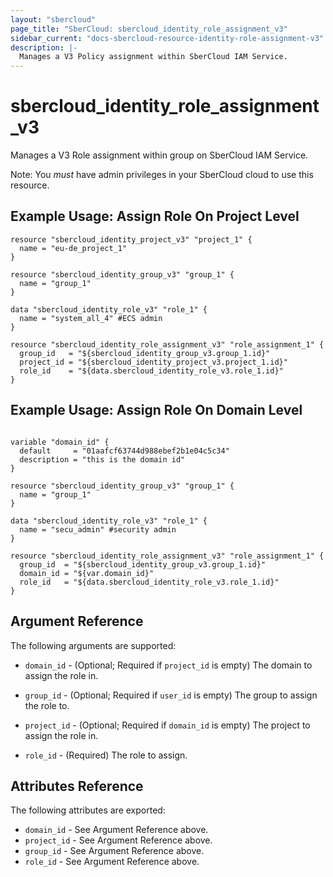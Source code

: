```yaml
---
layout: "sbercloud"
page_title: "SberCloud: sbercloud_identity_role_assignment_v3"
sidebar_current: "docs-sbercloud-resource-identity-role-assignment-v3"
description: |-
  Manages a V3 Policy assignment within SberCloud IAM Service.
---
```


# sbercloud\_identity\_role\_assignment_v3

Manages a V3 Role assignment within group on SberCloud IAM Service.

Note: You _must_ have admin privileges in your SberCloud cloud to use
this resource. 

## Example Usage: Assign Role On Project Level

```hcl
resource "sbercloud_identity_project_v3" "project_1" {
  name = "eu-de_project_1"
}

resource "sbercloud_identity_group_v3" "group_1" {
  name = "group_1"
}

data "sbercloud_identity_role_v3" "role_1" {
  name = "system_all_4" #ECS admin
}

resource "sbercloud_identity_role_assignment_v3" "role_assignment_1" {
  group_id   = "${sbercloud_identity_group_v3.group_1.id}"
  project_id = "${sbercloud_identity_project_v3.project_1.id}"
  role_id    = "${data.sbercloud_identity_role_v3.role_1.id}"
}
```

## Example Usage: Assign Role On Domain Level

```hcl

variable "domain_id" {
  default     = "01aafcf63744d988ebef2b1e04c5c34"
  description = "this is the domain id"
}

resource "sbercloud_identity_group_v3" "group_1" {
  name = "group_1"
}

data "sbercloud_identity_role_v3" "role_1" {
  name = "secu_admin" #security admin
}

resource "sbercloud_identity_role_assignment_v3" "role_assignment_1" {
  group_id  = "${sbercloud_identity_group_v3.group_1.id}"
  domain_id = "${var.domain_id}"
  role_id   = "${data.sbercloud_identity_role_v3.role_1.id}"
}

```

## Argument Reference

The following arguments are supported:

* `domain_id` - (Optional; Required if `project_id` is empty) The domain to assign the role in.

* `group_id` - (Optional; Required if `user_id` is empty) The group to assign the role to.

* `project_id` - (Optional; Required if `domain_id` is empty) The project to assign the role in.

* `role_id` - (Required) The role to assign.

## Attributes Reference

The following attributes are exported:

* `domain_id` - See Argument Reference above.
* `project_id` - See Argument Reference above.
* `group_id` - See Argument Reference above.
* `role_id` - See Argument Reference above.
